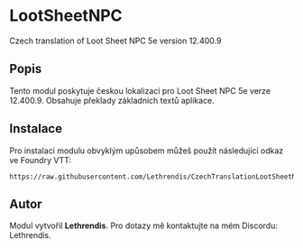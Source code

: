 
# LootSheetNPC

Czech translation of Loot Sheet NPC 5e version 12.400.9

## Popis
Tento modul poskytuje českou lokalizaci pro Loot Sheet NPC 5e verze 12.400.9. Obsahuje překlady základních textů aplikace.

## Instalace
Pro instalaci modulu obvyklým upůsobem můžeš použít následující odkaz ve Foundry VTT:

```
https://raw.githubusercontent.com/Lethrendis/CzechTranslationLootSheetNPC/main/module.json
```

## Autor
Modul vytvořil **Lethrendis**. Pro dotazy mě kontaktujte na mém Discordu: Lethrendis.
